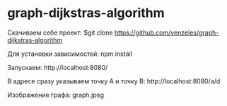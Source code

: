 # graph-dijkstras-algorithm

Скачиваем себе проект:
$git clone https://github.com/venzeles/graph-dijkstras-algorithm

Для установки зависимостей:
npm install

Запускаем:
http://localhost:8080/

В адресе сразу указываем точку А и точку B: http://localhost:8080/a/d

Изображение графа: graph.jpeg
